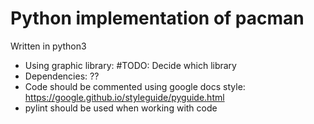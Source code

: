 # Python implementation of pacman
Written in python3
- Using graphic library: #TODO: Decide which library
- Dependencies: ??
- Code should be commented using google docs style:
https://google.github.io/styleguide/pyguide.html
- pylint should be used when working with code

